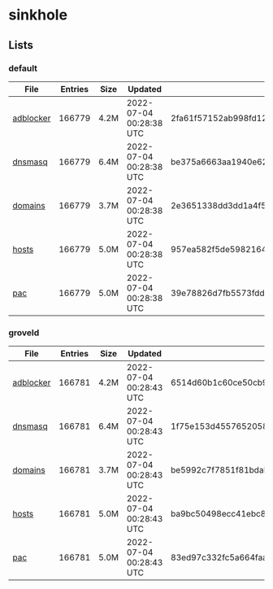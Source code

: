 # sinkhole

## Lists

### default

|File|Entries|Size|Updated|Hash|
|-|-|-|-|-|
|[adblocker](https://raw.githubusercontent.com/groveld/sinkhole/lists/default/adblocker.txt)|166779|4.2M|2022-07-04 00:28:38 UTC|2fa61f57152ab998fd12e4e49e22a260ebd6c0d5d542321a9b1adaa712cd61fc|
|[dnsmasq](https://raw.githubusercontent.com/groveld/sinkhole/lists/default/dnsmasq.txt)|166779|6.4M|2022-07-04 00:28:38 UTC|be375a6663aa1940e62ae45590624f41215bff6a2ef4dffd157acd0e3d3c46fa|
|[domains](https://raw.githubusercontent.com/groveld/sinkhole/lists/default/domains.txt)|166779|3.7M|2022-07-04 00:28:38 UTC|2e3651338dd3dd1a4f5d9efda96b04dcba805b216db309b6bf5c60bc7b784eac|
|[hosts](https://raw.githubusercontent.com/groveld/sinkhole/lists/default/hosts.txt)|166779|5.0M|2022-07-04 00:28:38 UTC|957ea582f5de5982164baeb76287df3864ec72dc6073b2e0a6f83ed6c49f1636|
|[pac](https://raw.githubusercontent.com/groveld/sinkhole/lists/default/pac.txt)|166779|5.0M|2022-07-04 00:28:38 UTC|39e78826d7fb5573fdd8fb7fd25b41969be37939edaefa47334cf93b238ace9d|

### groveld

|File|Entries|Size|Updated|Hash|
|-|-|-|-|-|
|[adblocker](https://raw.githubusercontent.com/groveld/sinkhole/lists/groveld/adblocker.txt)|166781|4.2M|2022-07-04 00:28:43 UTC|6514d60b1c60ce50cb943cb4542e1a123dfbb2b98ddd0382d3070d8ddebef508|
|[dnsmasq](https://raw.githubusercontent.com/groveld/sinkhole/lists/groveld/dnsmasq.txt)|166781|6.4M|2022-07-04 00:28:43 UTC|1f75e153d45576520584b1f03ede65879e3d172d3829768c6cd409b58d127141|
|[domains](https://raw.githubusercontent.com/groveld/sinkhole/lists/groveld/domains.txt)|166781|3.7M|2022-07-04 00:28:43 UTC|be5992c7f7851f81bdabf01e27138bd34273e80bc8ce63a156a4f0edd578f310|
|[hosts](https://raw.githubusercontent.com/groveld/sinkhole/lists/groveld/hosts.txt)|166781|5.0M|2022-07-04 00:28:43 UTC|ba9bc50498ecc41ebc8f1b3b3e5857142c8637a622ce74384b41a5fddb8c82ae|
|[pac](https://raw.githubusercontent.com/groveld/sinkhole/lists/groveld/pac.txt)|166781|5.0M|2022-07-04 00:28:43 UTC|83ed97c332fc5a664faab62617caa2b36784d39b564e4cac9e72d3401fe09b86|
